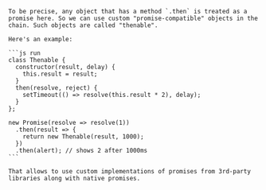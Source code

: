 ````smart header="Thenables"
To be precise, any object that has a method `.then` is treated as a promise here. So we can use custom "promise-compatible" objects in the chain. Such objects are called "thenable".

Here's an example:

```js run
class Thenable {
  constructor(result, delay) {
    this.result = result;
  }
  then(resolve, reject) {
    setTimeout(() => resolve(this.result * 2), delay);
  }
};

new Promise(resolve => resolve(1))
  .then(result => {
    return new Thenable(result, 1000);
  })
  .then(alert); // shows 2 after 1000ms
```

That allows to use custom implementations of promises from 3rd-party libraries along with native promises.
````

